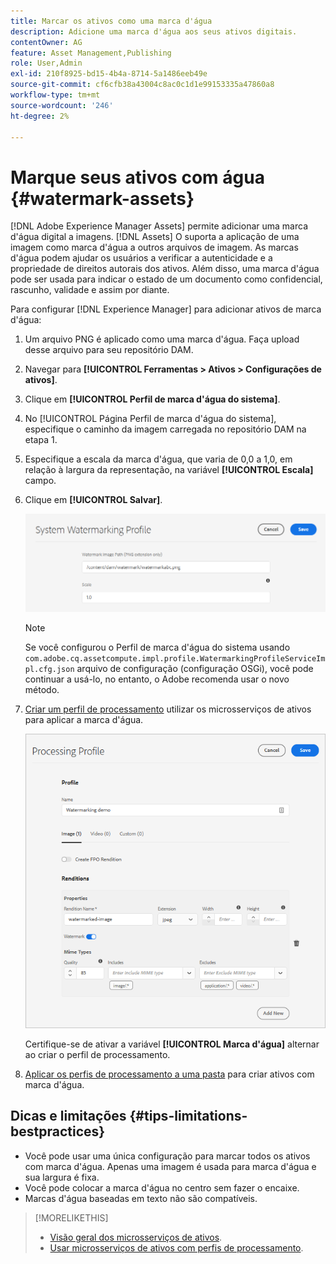 ```yaml
---
title: Marcar os ativos como uma marca d'água
description: Adicione uma marca d'água aos seus ativos digitais.
contentOwner: AG
feature: Asset Management,Publishing
role: User,Admin
exl-id: 210f8925-bd15-4b4a-8714-5a1486eeb49e
source-git-commit: cf6cfb38a43004c8ac0c1d1e99153335a47860a8
workflow-type: tm+mt
source-wordcount: '246'
ht-degree: 2%

---
```


# Marque seus ativos com água {#watermark-assets}

[!DNL Adobe Experience Manager Assets] permite adicionar uma marca d&#39;água digital a imagens. [!DNL Assets] O suporta a aplicação de uma imagem como marca d&#39;água a outros arquivos de imagem. As marcas d&#39;água podem ajudar os usuários a verificar a autenticidade e a propriedade de direitos autorais dos ativos. Além disso, uma marca d&#39;água pode ser usada para indicar o estado de um documento como confidencial, rascunho, validade e assim por diante.

Para configurar [!DNL Experience Manager] para adicionar ativos de marca d&#39;água:

1. Um arquivo PNG é aplicado como uma marca d&#39;água. Faça upload desse arquivo para seu repositório DAM.

1. Navegar para **[!UICONTROL Ferramentas > Ativos > Configurações de ativos]**.

1. Clique em **[!UICONTROL Perfil de marca d&#39;água do sistema]**.

1. No [!UICONTROL Página Perfil de marca d&#39;água do sistema], especifique o caminho da imagem carregada no repositório DAM na etapa 1.

1. Especifique a escala da marca d&#39;água, que varia de 0,0 a 1,0, em relação à largura da representação, na variável **[!UICONTROL Escala]** campo.

1. Clique em **[!UICONTROL Salvar]**.

   ![Detector de duplicação de ativo](assets/system-watermarking-profile.png)

   >[!NOTE]
   >
   >Se você configurou o Perfil de marca d&#39;água do sistema usando `com.adobe.cq.assetcompute.impl.profile.WatermarkingProfileServiceImpl.cfg.json` arquivo de configuração (configuração OSGi), você pode continuar a usá-lo, no entanto, o Adobe recomenda usar o novo método.


1. [Criar um perfil de processamento](/help/assets/asset-microservices-configure-and-use.md#create-custom-profile) utilizar os microsserviços de ativos para aplicar a marca d&#39;água.

   ![Perfil de processamento de ativos para criar marca d&#39;água](assets/watermark-processing-profile.png)

   Certifique-se de ativar a variável **[!UICONTROL Marca d&#39;água]** alternar ao criar o perfil de processamento.

1. [Aplicar os perfis de processamento a uma pasta](/help/assets/asset-microservices-configure-and-use.md#use-profiles) para criar ativos com marca d&#39;água.

## Dicas e limitações {#tips-limitations-bestpractices}

* Você pode usar uma única configuração para marcar todos os ativos com marca d&#39;água. Apenas uma imagem é usada para marca d&#39;água e sua largura é fixa.
* Você pode colocar a marca d&#39;água no centro sem fazer o encaixe.
* Marcas d&#39;água baseadas em texto não são compatíveis.

>[!MORELIKETHIS]
>
>* [Visão geral dos microsserviços de ativos](/help/assets/asset-microservices-overview.md).
>* [Usar microsserviços de ativos com perfis de processamento](/help/assets/asset-microservices-configure-and-use.md).

